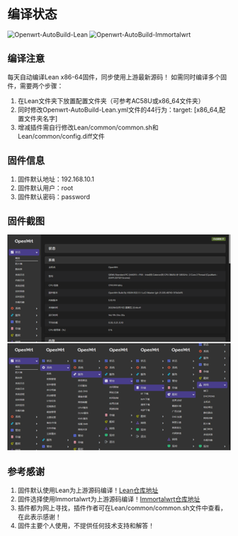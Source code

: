 # 编译状态

![Openwrt-AutoBuild-Lean](https://github.com/vison-v/OpenWrt/workflows/Openwrt-AutoBuild-Lean/badge.svg)
![Openwrt-AutoBuild-Immortalwrt](https://github.com/vison-v/OpenWrt/workflows/Openwrt-AutoBuild-Immortalwrt/badge.svg)

## 编译注意

每天自动编译Lean x86-64固件，同步使用上游最新源码！
如需同时编译多个固件，需要两个步骤：
1. 在Lean文件夹下放置配置文件夹（可参考AC58U或x86_64文件夹）
2. 同时修改Openwrt-AutoBuild-Lean.yml文件的44行为：target: [x86_64,配置文件夹名字]
3. 增减插件需自行修改Lean/common/common.sh和Lean/common/config.diff文件

## 固件信息

1. 固件默认地址：192.168.10.1
2. 固件默认用户：root
3. 固件默认密码：password

## 固件截图

![xm1](Pic/状态.png)
![xm2](Pic/插件.png)

## 参考感谢

1. 固件默认使用Lean为上游源码编译！[Lean仓库地址](https://github.com/coolsnowwolf/lede "https://github.com/coolsnowwolf/lede")
2. 固件选择使用Immortalwrt为上游源码编译！[Immortalwrt仓库地址](https://github.com/immortalwrt/immortalwrt "https://github.com/immortalwrt/immortalwrt")
3. 插件都为网上寻找，插件作者可在Lean/common/common.sh文件中查看，在此表示感谢！
4. 固件主要个人使用，不提供任何技术支持和解答！
